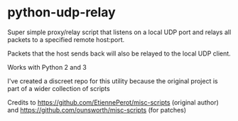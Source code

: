 # python-udp-relay
Super simple proxy/relay script that listens on a local UDP port and relays all packets to a specified remote host:port.

Packets that the host sends back will also be relayed to the local UDP client.

Works with Python 2 and 3

I've created a discreet repo for this utility because the original project is part of a wider collection of scripts

Credits to https://github.com/EtiennePerot/misc-scripts (original author) and https://github.com/ounsworth/misc-scripts (for patches)
